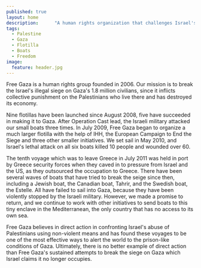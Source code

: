 ```yaml
---
published: true
layout: home
description:      "A human rights organization that challenges Israel's illegal siege on Gaza"
tags: 
  - Palestine
  - Gaza
  - Flotilla
  - Boats
  - Freedom
image: 
  feature: header.jpg
---
```



Free Gaza is a human rights group founded in 2006. Our mission is to break the Israel's illegal siege on Gaza's 1.8 million civilians, since it inflicts collective punishment on the Palestinians who live there and has destroyed its economy.

Nine flotillas have been launched since August 2008, five have succeeded in making it to Gaza. After Operation Cast lead, the Israeli military attacked our small boats three times. In July 2009, Free Gaza began to organize a much larger flotilla with the help of IHH, the European Campaign to End the Siege and three other smaller initiatives. We set sail in May 2010, and Israel's lethal attack on all six boats killed 10 people and wounded over 60.

The tenth voyage which was to leave Greece in July 2011 was held in port by Greece security forces when they caved in to pressure from Israel and the US, as they outsourced the occupation to Greece. There have been several waves of boats that have tried to break the seige since then, including a Jewish boat, the Canadian boat, Tahrir, and the Swedish boat, the Estelle. All have failed to sail into Gaza, because they have been violently stopped by the Israeli military. However, we made a promise to return, and we continue to work with other initiatives to send boats to this tiny enclave in the Mediterranean, the only country that has no access to its own sea. 

Free Gaza believes in direct action in confronting Israel's abuse of Palestinians using non-violent means and has found these voyages to be one of the most effective ways to alert the world to the prison-like conditions of Gaza.  Ultimately, there is no better example of direct action than Free Gaza's sustained attempts to break the siege on Gaza which Israel claims it no longer occupies.
